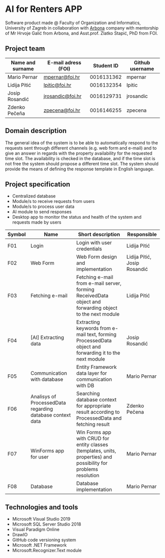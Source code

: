# AI for Renters APP
Software product made @ Faculty of Organization and Informatics, University of Zagreb in collaboration with [Arbona](https://www.arbona.hr) company with mentorship of Mr Hrvoje Galić from Arbona, and Asst.prof. Zlatko Stapić, PhD from FOI.


## Project team

Name and surname | E-mail adress (FOI) | Student ID | Github username
------------     | ------------------- | -----      | ---------------------
Mario Pernar     |    mpernar@foi.hr   | 0016131362 | mpernar
Lidija Pitić     |    lpitic@foi.hr    | 0016132354 | lpitic
Josip Rosandić   |    jrosandic@foi.hr | 0016129731 | jrosandic
Zdenko Pečeňa    |     zpecena@foi.hr  | 0016146255 | zpecena

## Domain description
The general idea of the system is to be able to automatically respond to the requests sent through different channels (e.g. web form and e-mail) and to give an answer in regards with the property availability for the requested time slot. The availability is checked in the database, and if the time slot is not free the system should propose a different time slot. The system should provide the means of defining the response template in English language.

## Project specification
* Centralized database
* Module/s to receive requests from users
* Module/s to process user data
* AI module to send responses
* Desktop app to monitor the status and health of the system and requests made by users


Symbol | Name | Short description | Responsible 
------ | ----- | -----------| -------------------
F01    | Login   | Login with user credentials| Lidija Pitić
F02    | Web Form | Web Form design and implementation | Lidija Pitić, Josip Rosandić
F03    | Fetching e-mail | Fetching e-mail from e-mail server, forming ReceivedData object and forwarding object to the next module | Lidija Pitić
F04    | [AI] Extracting data | Extracting keywords from e-mail text, forming ProcessedData object and forwarding it to the next module | Josip Rosandić
F05    | Communication with database | Entity Framework data layer for communication with DB | Mario Pernar
F06    | Analisys of ProcessedData regarding database context data  | Searching database context for appropriate result according to ProcessedData and fetching result | Zdenko Pečena
F07    | WinForms app for user | Win Forms app with CRUD for entity classes (templates, units, properties) and possibility for problems resolution | Mario Pernar
F08    | Database | Database implementation | Mario Pernar

## Technologies and tools
* Microsoft Visual Studio 2019
* Microsoft SQL Server Studio 2018
* Visual Paradigm Online
* DrawIO
* GitHub code versioning system
* Microsoft .NET Framework
*	Microsoft.Recognizer.Text module

